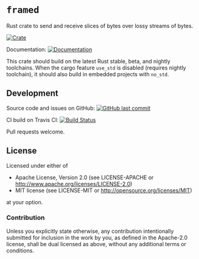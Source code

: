# `framed`

Rust crate to send and receive slices of bytes over lossy streams of bytes.

[![Crate](https://img.shields.io/crates/v/framed.svg)](https://crates.io/crates/framed)

Documentation:
[![Documentation](https://docs.rs/framed/badge.svg)](https://docs.rs/framed)

This crate should build on the latest Rust stable, beta, and nightly
toolchains.  When the cargo feature `use_std` is disabled (requires
nightly toolchain), it should also build in embedded projects with
`no_std`.

## Development

Source code and issues on GitHub:
[![GitHub last commit](https://img.shields.io/github/last-commit/fluffysquirrels/framed-rs.svg)][github]

   [github]: https://github.com/fluffysquirrels/framed-rs

CI build on Travis CI: [![Build Status](https://travis-ci.org/fluffysquirrels/framed-rs.svg)](https://travis-ci.org/fluffysquirrels/framed-rs)

Pull requests welcome.

## License

Licensed under either of

- Apache License, Version 2.0 (see LICENSE-APACHE or
  <http://www.apache.org/licenses/LICENSE-2.0>)
- MIT license (see LICENSE-MIT or <http://opensource.org/licenses/MIT>)

at your option.

### Contribution

Unless you explicitly state otherwise, any contribution intentionally
submitted for inclusion in the work by you, as defined in the
Apache-2.0 license, shall be dual licensed as above, without any
additional terms or conditions.
